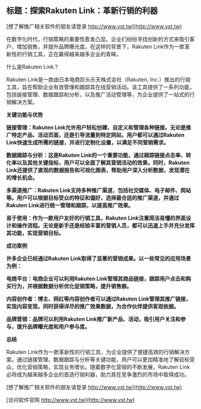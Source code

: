 ## **标题：探索Rakuten Link：革新行销的利器**

[想了解推广相关软件的朋友请登录 http://www.vst.tw](http://www.vst.tw)

在数字化时代，行销策略的重要性愈发凸显。企业们纷纷寻找创新的方式来吸引客户、增加销售，并提升品牌曝光度。在这样的背景下，Rakuten Link作为一款革新性的行销工具，正在赢得越来越多企业的青睐。

什么是Rakuten Link？

Rakuten Link是一款由日本电商巨头乐天株式会社（Rakuten, Inc.）推出的行销工具，旨在帮助企业有效管理和跟踪其在线营销活动。该工具提供了一系列功能，包括链接管理、数据跟踪和分析，以及推广活动管理等，为企业提供了一站式的行销解决方案。

**关键功能与优势**

**链接管理：Rakuten Link允许用户轻松创建、自定义和管理各种链接。无论是推广特定产品、活动页面，还是引导流量到特定网站，用户都可以通过Rakuten Link快速生成所需的链接，并进行定制化设置，以满足不同营销需求。**

**数据跟踪与分析：这是Rakuten Link的一个重要功能，通过跟踪链接点击率、转化率以及其他关键指标，用户可以全面了解其营销活动的效果。同时，Rakuten Link还提供了直观的数据报告和可视化图表，帮助用户深入分析数据，发现潜在的增长机会。**

**多渠道推广：Rakuten Link支持多种推广渠道，包括社交媒体、电子邮件、网站等。用户可以根据目标受众的特征和偏好，选择最合适的推广渠道，并通过Rakuten Link进行统一管理和跟踪，以提高推广效果。**

**易于使用：作为一款用户友好的行销工具，Rakuten Link注重简洁易懂的界面设计和操作流程。无论是新手还是经验丰富的营销人员，都可以迅速上手并充分发挥其功能，实现营销目标。**

**成功案例**

**许多企业已经通过Rakuten Link取得了显著的营销成果。以一些常见的应用场景为例：**

**电商平台：电商企业可以利用Rakuten Link管理其商品链接，跟踪用户点击和购买行为，并根据数据分析优化促销策略，提升销售额。**

**内容创作者：博主、网红等内容创作者可以通过Rakuten Link管理其推广链接，实现内容变现，同时获得详尽的推广效果数据，为合作伙伴提供客观依据。**

**品牌营销：品牌可以利用Rakuten Link推广新产品、活动，吸引用户关注和参与，提升品牌曝光度和用户参与度。**

**总结**

Rakuten Link作为一款革新性的行销工具，为企业提供了便捷高效的行销解决方案。通过链接管理、数据跟踪与分析等关键功能，用户可以更加精准地了解目标受众，优化营销策略，实现业务增长。随着数字化营销的不断发展，Rakuten Link必将成为越来越多企业的首选行销利器，助力其在竞争激烈的市场中取得成功。

[想了解推广相关软件的朋友请登录 http://www.vst.tw](http://www.vst.tw)


[访问软件官网 http://www.vst.tw](http://www.vst.tw)
